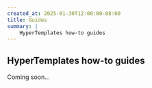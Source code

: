 ```yaml
---
created_at: 2025-01-30T12:00:00-08:00
title: Guides
summary: |
    HyperTemplates how-to guides
---
```


## HyperTemplates how-to guides

<auto-toc selectors='h3,h4,h5,h6'></auto-toc>

Coming soon...